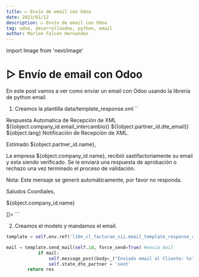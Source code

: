 ```yaml
---
title: ▷ Envío de email con Odoo
date: 2023/01/12
description: ▷ Envío de email con Odoo
tag: odoo, desarrolloodoo, python, email
author: Marlon Falcon Hernandez
---
```

import Image from 'next/image'

# ▷ Envío de email con Odoo
En este post vamos a ver como enviar un email con Odoo usando la libreria de python email.

1. Creamos la plantilla data/template_response.xml
``
<?xml version="1.0" encoding="utf-8"?>
<odoo>
    <data noupdate="0">
       
 <record id="email_template_response_supplier" model="mail.template">
            <field name="name">Respuesta Automatica de Recepción de XML</field>
            <field name="model_id" ref="account.model_account_invoice"/>
            <field name="email_from">${(object.company_id.email_intercambio)}</field>
            <field name="email_to">${(object.partner_id.dte_email)}</field>
            <field name="auto_delete" eval="True"/>
            <field name="lang">${object.lang}</field>
            <field name="subject">Notificación de Recepción de XML.</field>
            <field name="body_html"><![CDATA[
                <div style="font-family: 'Lucica Grande', Ubuntu, Arial, Verdana, sans-serif; font-size: 12px; color: rgb(34, 34, 34); background-color: #FFF; ">
                <p>Estimado ${object.partner_id.name},</p>
                <p>
                    La empresa  ${object.company_id.name}, recibió sastifactoriamente su email y esta siendo verificado.
                    Se le enviará una respuesta de aprobación o rechazo una vez terminado el proceso de validación.
                </p>
                <p>
                    Nota: Este mensaje se generó automáticamente, por favor no responda.
                </p>
                <p>
                    Saludos Coordiales,
                </p>
                <p>
                    ${object.company_id.name}
                </p>
            </div>]]>
            </field>
        </record>
  </data>
</odoo>
```

2. Creamos el modelo y mandamos el email.
```py
template = self.env.ref('l10n_cl_facturae_sii.email_template_response_customer',False)

mail = template.send_mail(self.id, force_send=True) #envia mail
            if mail:
                self.message_post(body=_("Enviado email al Cliente: %s"%self.partner_id.name))
                self.state_dte_partner = 'sent'
        return res
```